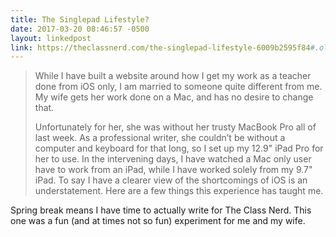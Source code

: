 ```yaml
---
title: The Singlepad Lifestyle?
date: 2017-03-20 08:46:57 -0500
layout: linkedpost
link: https://theclassnerd.com/the-singlepad-lifestyle-6009b2595f84#.olzso9xsv
---
```




> While I have built a website around how I get my work as a teacher done from iOS only, I am married to someone quite different from me. My wife gets her work done on a Mac, and has no desire to change that.
> 
> Unfortunately for her, she was without her trusty MacBook Pro all of last week. As a professional writer, she couldn’t be without a computer and keyboard for that long, so I set up my 12.9" iPad Pro for her to use. In the intervening days, I have watched a Mac only user have to work from an iPad, while I have worked solely from my 9.7" iPad. To say I have a clearer view of the shortcomings of iOS is an understatement. Here are a few things this experience has taught me.

Spring break means I have time to actually write for The Class Nerd. This one was a fun (and at times not so fun) experiment for me and my wife.
